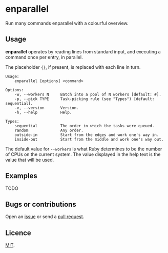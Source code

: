 # enparallel

Run many commands enparallel with a colourful overview.

## Usage

 **enparallel** operates by reading lines from standard input, and executing a command once per entry, in parallel.

The placeholder `{}`, if present, is replaced with each line in turn.

```
Usage:
    enparallel [options] <command>

Options:
    -w, --workers N     Batch into a pool of N workers [default: #].
    -p, --pick TYPE     Task-picking rule (see "Types") [default: sequential].
    -v, --version       Version.
    -h, --help          Help.

Types:
    sequential          The order in which the tasks were queued.
    random              Any order.
    outside-in          Start from the edges and work one's way in.
    inside-out          Start from the middle and work one's way out.
```

The default value for `--workers` is what Ruby determines to be the number of CPUs on the current system. The value displayed in the help text is the value that will be used.

## Examples

TODO

## Bugs or contributions

Open an [issue](http://github.com/crdx/enparallel/issues) or send a [pull request](http://github.com/crdx/enparallel/pulls).

## Licence

[MIT](LICENCE.md).
